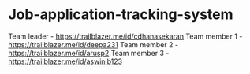 # Job-application-tracking-system
Team leader - 
https://trailblazer.me/id/cdhanasekaran
Team member 1 -
https://trailblazer.me/id/deepa231
Team member 2 -
https://trailblazer.me/id/arusp2
Team member 3 -
https://trailblazer.me/id/aswinib123
